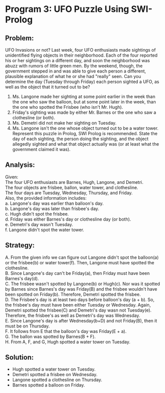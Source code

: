 # Program 3: UFO Puzzle Using SWI-Prolog

## Problem:
 UFO Invasions or not? Last week, four UFO enthusiasts made sightings of unidentified flying objects in their neighborhood. Each of the four reported his or her sightings on a different day, and soon the neighborhood was abuzz with rumors of little green men. By the weekend, though, the government stepped in and was able to give each person a different, plausible explanation of what he or she had "really" seen. Can you determine the day (Tuesday through Friday) each person sighted a UFO, as well as the object that it turned out to be?  
  1. Ms. Langone made her sighting at some point earlier in the week than the one who saw the balloon, but at some point later in the week, than the one who spotted the Frisbee (who isn't Mr. Hugh).  
  2. Friday's sighting was made by either Mr. Barnes or the one who saw a clothesline (or both).  
  3. Ms. Demetri did not make her sighting on Tuesday.  
  4. Ms. Langone isn't the one whose object turned out to be a water tower.  
 Represent this puzzle in Prolog, SWI Prolog is recommended. State the day of each sighting, the person doing the sighting, and the object allegedly sighted and what that object actually was (or at least what the government claimed it was).  

## Analysis: 
 Given:  
   The four UFO enthusiasts are Barnes, Hugh, Langone, and Demetri.  
   The four objects are frisbee, ballon, water tower, and clothesline.  
   The four days are Tuesday, Wednesday, Thursday, and Friday.  
 Also, the provided information includes:  
  a. Langone's day was earlier than balloon's day.  
  b. Langone's day was later than frisbee's day.  
  c. Hugh didn't spot the frisbee.  
  d. Friday was either Barnes's day or clothesline day (or both).  
  e. Demetri's day wasn't Tuesday.  
  f. Langone didn't spot the water tower.  

## Strategy:
 A. From the given info we can figure out Langone didn't spot the balloon(a) or the frisbee(b) or water tower(f). Then, Langone must have spotted the clothesline.  
 B. Since Langone's day can't be Friday(a), then Friday must have been Barnes's day(d).  
 C. The frisbee wasn't spotted by Langone(b) or Hugh(c). Nor was it spotted by Barnes since Barnes's day was Friday(B) and the frisbee wouldn't have been spotted on Friday(b). Therefore, Demetri spotted the frisbee.  
 D. The Frisbee's day is at least two days before balloon's day (a + b). So, the frisbee's day must have been either Tuesday or Wednesday. Again, Demetri spotted the frisbee(C) and Demetri's day wasn not Tuesday(e). Therefore, the frisbee's as well as Demetri's day was Wednesday.  
 E. Since Langone's day is after Wednesday(b+D) and not Friday(B), then it must be on Thursday.  
 F. It follows from E that the balloon's day was Friday(E + a).  
 G. The ballon was spotted by Barnes(B + F).  
 H. From A, F, and G, Hugh spotted a water tower on Tuesday.  

## Solution:
 - Hugh spotted a water tower on Tuesday.
 - Demetri spotted a frisbee on Wednesday.
 - Langone spotted a clothesline on Thursday.
 - Barnes spotted a balloon on Friday.
